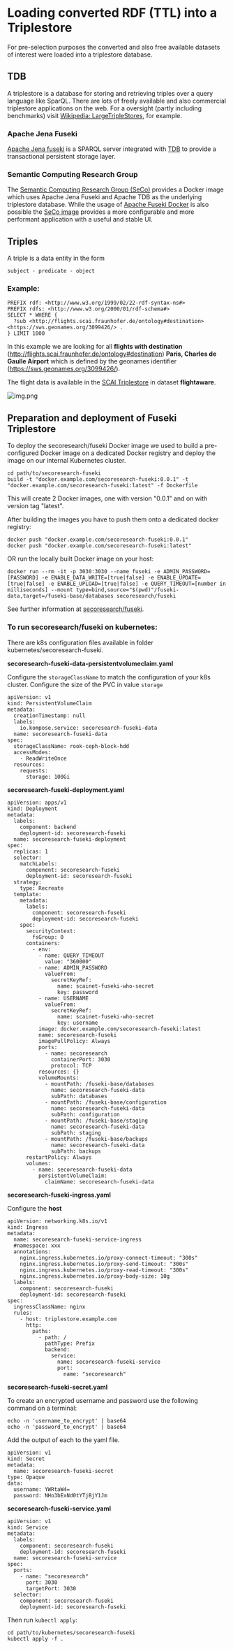 # Loading converted RDF (TTL) into a Triplestore
For pre-selection purposes the converted and also free available datasets of interest were loaded into a triplestore database.

## TDB
A triplestore is a database for storing and retrieving triples over a query language like SparQL.
There are lots of freely available and also commercial triplestore applications on the web.
For a oversight (partly including benchmarks) visit [Wikipedia: LargeTripleStores](https://en.wikipedia.org/wiki/Triplestore), for example.

### Apache Jena Fuseki
[Apache Jena fuseki](https://jena.apache.org/documentation/fuseki2/) is a SPARQL server integrated with [TDB](https://jena.apache.org/documentation/tdb/index.html) 
to provide a transactional persistent storage layer.

### Semantic Computing Research Group
The [Semantic Computing Research Group (SeCo)](https://seco.cs.aalto.fi/) 
provides a Docker image which uses Apache Jena Fuseki and Apache TDB as the underlying triplestore database.
While the usage of [Apache Fuseki Docker](https://jena.apache.org/documentation/fuseki2/fuseki-docker.html) is also possible 
the [SeCo image](https://hub.docker.com/r/secoresearch/fuseki/) provides a more configurable and more performant application
with a useful and stable UI.

## Triples
A triple is a data entity in the form

```
subject - predicate - object
```

### Example:
```
PREFIX rdf: <http://www.w3.org/1999/02/22-rdf-syntax-ns#>
PREFIX rdfs: <http://www.w3.org/2000/01/rdf-schema#>
SELECT * WHERE {
  ?sub <http://flights.scai.fraunhofer.de/ontology#destination> <https://sws.geonames.org/3099426/> .
} LIMIT 1000
```

In this example we are looking for all **flights with destination** (<http://flights.scai.fraunhofer.de/ontology#destination>) **Paris, Charles de Gaulle Airport** which is defined by the geonames identifier (<https://sws.geonames.org/3099426/>).

The flight data is available in the [SCAI Triplestore](https://triplestore.scaiview.com) in dataset **flightaware**.

![img.png](img.png)

## Preparation and deployment of Fuseki Triplestore
To deploy the secoresearch/fuseki Docker image we used to build a pre-configured Docker image on a dedicated Docker registry and deploy the image on our internal Kubernetes cluster.

```
cd path/to/secoresearch-fuseki
build -t "docker.example.com/secoresearch-fuseki:0.0.1" -t "docker.example.com/secoresearch-fuseki:latest" -f Dockerfile
```

This will create 2 Docker images, one with version "0.0.1" and on with version tag "latest".

After building the images you have to push them onto a dedicated docker registry:

```
docker push "docker.example.com/secoresearch-fuseki:0.0.1"
docker push "docker.example.com/secoresearch-fuseki:latest"
```

OR run the locally built Docker image on your host:
```
docker run --rm -it -p 3030:3030 --name fuseki -e ADMIN_PASSWORD=[PASSWORD] -e ENABLE_DATA_WRITE=[true|false] -e ENABLE_UPDATE=[true|false] -e ENABLE_UPLOAD=[true|false] -e QUERY_TIMEOUT=[number in milliseconds] --mount type=bind,source="$(pwd)"/fuseki-data,target=/fuseki-base/databases secoresearch/fuseki
```
See further information at [secoresearch/fuseki](https://hub.docker.com/r/secoresearch/fuseki/).

### To run secoresearch/fuseki on kubernetes:

There are k8s configuration files available in folder kubernetes/secoresearch-fuseki.

**secoresearch-fuseki-data-persistentvolumeclaim.yaml**

Configure the ```storageClassName``` to match the configuration of your k8s cluster.
Configure the size of the PVC in value ```storage```

```
apiVersion: v1
kind: PersistentVolumeClaim
metadata:
  creationTimestamp: null
  labels:
    io.kompose.service: secoresearch-fuseki-data
  name: secoresearch-fuseki-data
spec:
  storageClassName: rook-ceph-block-hdd
  accessModes:
    - ReadWriteOnce
  resources:
    requests:
      storage: 100Gi
```

**secoresearch-fuseki-deployment.yaml**

```
apiVersion: apps/v1
kind: Deployment
metadata:
  labels:
    component: backend
    deployment-id: secoresearch-fuseki
  name: secoresearch-fuseki-deployment
spec:
  replicas: 1
  selector:
    matchLabels:
      component: secoresearch-fuseki
      deployment-id: secoresearch-fuseki
  strategy:
    type: Recreate
  template:
    metadata:
      labels:
        component: secoresearch-fuseki
        deployment-id: secoresearch-fuseki
    spec:
      securityContext:
        fsGroup: 0
      containers:
        - env:
          - name: QUERY_TIMEOUT
            value: "360000"
          - name: ADMIN_PASSWORD
            valueFrom:
              secretKeyRef:
                name: scainet-fuseki-who-secret
                key: password
          - name: USERNAME
            valueFrom:
              secretKeyRef:
                name: scainet-fuseki-who-secret
                key: username
          image: docker.example.com/secoresearch-fuseki:latest
          name: secoresearch-fuseki
          imagePullPolicy: Always
          ports:
            - name: secoresearch
              containerPort: 3030
              protocol: TCP
          resources: {}
          volumeMounts:
            - mountPath: /fuseki-base/databases
              name: secoresearch-fuseki-data
              subPath: databases
            - mountPath: /fuseki-base/configuration
              name: secoresearch-fuseki-data
              subPath: configuration
            - mountPath: /fuseki-base/staging
              name: secoresearch-fuseki-data
              subPath: staging
            - mountPath: /fuseki-base/backups
              name: secoresearch-fuseki-data
              subPath: backups
      restartPolicy: Always
      volumes:
        - name: secoresearch-fuseki-data
          persistentVolumeClaim:
            claimName: secoresearch-fuseki-data
```

**secoresearch-fuseki-ingress.yaml**

Configure the **host**

```
apiVersion: networking.k8s.io/v1
kind: Ingress
metadata:
  name: secoresearch-fuseki-service-ingress
  #namespace: xxx
  annotations:
    nginx.ingress.kubernetes.io/proxy-connect-timeout: "300s"
    nginx.ingress.kubernetes.io/proxy-send-timeout: "300s"
    nginx.ingress.kubernetes.io/proxy-read-timeout: "300s"
    nginx.ingress.kubernetes.io/proxy-body-size: 10g
  labels:
    component: secoresearch-fuseki
    deployment-id: secoresearch-fuseki
spec:
  ingressClassName: nginx
  rules:
    - host: triplestore.example.com
      http:
        paths:
          - path: /
            pathType: Prefix
            backend:
              service:
                name: secoresearch-fuseki-service
                port:
                  name: "secoresearch"
```

**secoresearch-fuseki-secret.yaml**

To create an encrypted username and password use the following command on a terminal:
```
echo -n 'username_to_encrypt' | base64
echo -n 'password_to_encrypt' | base64
```
Add the output of each to the yaml file.

```
apiVersion: v1
kind: Secret
metadata:
  name: secoresearch-fuseki-secret
type: Opaque
data:
  username: YWRtaW4=
  password: NHo3bExNd0tYTjBjY1Jm

```

**secoresearch-fuseki-service.yaml**

```
apiVersion: v1
kind: Service
metadata:
  labels:
    component: secoresearch-fuseki
    deployment-id: secoresearch-fuseki
  name: secoresearch-fuseki-service
spec:
  ports:
    - name: "secoresearch"
      port: 3030
      targetPort: 3030
  selector:
    component: secoresearch-fuseki
    deployment-id: secoresearch-fuseki
```

Then run ```kubectl apply```:

```
cd path/to/kubernetes/secoresearch-fuseki
kubectl apply -f .
```
